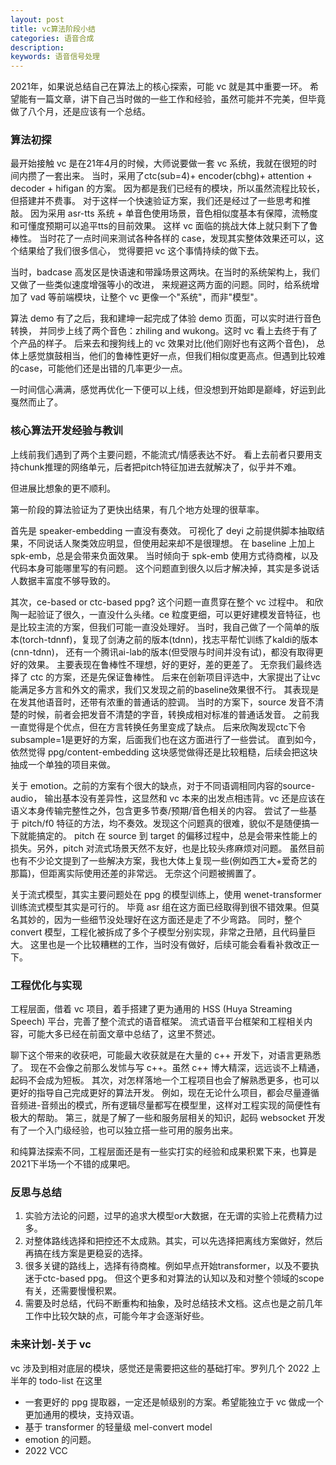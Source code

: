 ```yaml
---
layout: post
title: vc算法阶段小结
categories: 语音合成
description: 
keywords: 语音信号处理
---
```



2021年，如果说总结自己在算法上的核心探索，可能 vc 就是其中重要一环。
希望能有一篇文章，讲下自己当时做的一些工作和经验，虽然可能并不完美，但毕竟做了八个月，还是应该有一个总结。


### 算法初探

最开始接触 vc 是在21年4月的时候，大师说要做一套 vc 系统，我就在很短的时间内攒了一套出来。
当时，采用了ctc(sub=4)+ encoder(cbhg)+ attention + decoder + hifigan 的方案。
因为都是我们已经有的模块，所以虽然流程比较长，但搭建并不费事。
对于这样一个快速验证方案，我们还是经过了一些思考和推敲。
因为采用 asr-tts 系统 + 单音色使用场景，音色相似度基本有保障，流畅度和可懂度预期可以追平tts的目前效果。
这样 vc 面临的挑战大体上就只剩下了鲁棒性。
当时花了一点时间来测试各种各样的 case，发现其实整体效果还可以，这个结果给了我们很多信心，
觉得要把 vc 这个事情持续的做下去。

当时，badcase 高发区是快语速和带躁场景这两块。在当时的系统架构上，我们又做了一些类似速度增强等小的改进，
来规避这两方面的问题。同时，给系统增加了 vad 等前端模块，让整个 vc 更像一个"系统"，而非"模型"。

算法 demo 有了之后，我和建坤一起完成了体验 demo 页面，可以实时进行音色转换，
并同步上线了两个音色：zhiling and wukong。这时 vc 看上去终于有了个产品的样子。
后来去和搜狗线上的 vc 效果对比(他们刚好也有这两个音色)，
总体上感觉旗鼓相当，他们的鲁棒性更好一点，但我们相似度更高点。但遇到比较难的case，可能他们还是出错的几率更少一点。

一时间信心满满，感觉再优化一下便可以上线，但没想到开始即是巅峰，好运到此戛然而止了。

### 核心算法开发经验与教训

上线前我们遇到了两个主要问题，不能流式/情感表达不好。
看上去前者只要用支持chunk推理的网络单元，后者把pitch特征加进去就解决了，似乎并不难。

但进展比想象的更不顺利。

第一阶段的算法验证为了更快出结果，有几个地方处理的很草率。

首先是 speaker-embedding 一直没有奏效。
可视化了 deyi 之前提供脚本抽取结果，不同说话人聚类效应明显，但使用起来却不是很理想。
在 baseline 上加上 spk-emb，总是会带来负面效果。
当时倾向于 spk-emb 使用方式待商榷，以及代码本身可能哪里写的有问题。
这个问题直到很久以后才解决掉，其实是多说话人数据丰富度不够导致的。

其次，ce-based or ctc-based ppg? 这个问题一直贯穿在整个 vc 过程中。
和欣陶一起验证了很久，一直没什么头绪。ce 粒度更细，可以更好建模发音特征，也是比较主流的方案，但我们可能一直没处理好。
当时，我自己做了一个简单的版本(torch-tdnnf)，复现了剑涛之前的版本(tdnn)，找志平帮忙训练了kaldi的版本(cnn-tdnn)，
还有一个腾讯ai-lab的版本(但受限与时间并没有试)，都没有取得更好的效果。
主要表现在鲁棒性不理想，好的更好，差的更差了。
无奈我们最终选择了 ctc 的方案，还是先保证鲁棒性。
后来在创新项目评选中，大家提出了让vc能满足多方言和外文的需求，我们又发现之前的baseline效果很不行。
其表现是在发其他语音时，还带有浓重的普通话的腔调。
当时的方案下，source 发音不清楚的时候，前者会把发音不清楚的字音，转换成相对标准的普通话发音。
之前我一直觉得是个优点，但在方言转换任务里变成了缺点。
后来欣陶发现ctc下令subsample=1是更好的方案，后面我们也在这方面进行了一些尝试。
直到如今，依然觉得 ppg/content-embedding 这块感觉做得还是比较粗糙，后续会把这块抽成一个单独的项目来做。

关于 emotion。之前的方案有个很大的缺点，对于不同语调相同内容的source-audio，
输出基本没有差异性，这显然和 vc 本来的出发点相违背。vc 还是应该在语义本身传输完整性之外，包含更多节奏/预期/音色相关的内容。
尝试了一些基于 pitch/f0 特征的方法，均不奏效。发现这个问题真的很难，貌似不是随便搞一下就能搞定的。
pitch 在 source 到 target 的偏移过程中，总是会带来性能上的损失。另外，pitch 对流式场景天然不友好，也是比较头疼麻烦对问题。
虽然目前也有不少论文提到了一些解决方案，我也大体上复现一些(例如西工大+爱奇艺的那篇)，但距离实际使用还差的非常远。
无奈这个问题被搁置了。

关于流式模型，其实主要问题处在 ppg 的模型训练上，使用 wenet-transformer 训练流式模型其实是可行的。
毕竟 asr 组在这方面已经取得到很不错效果。但莫名其妙的，因为一些细节没处理好在这方面还是走了不少弯路。
同时，整个 convert 模型，工程化被拆成了多个子模型分别实现，非常之丑陋，且代码量巨大。
这里也是一个比较糟糕的工作，当时没有做好，后续可能会看看补救改正一下。

### 工程优化与实现

工程层面，借着 vc 项目，着手搭建了更为通用的 HSS (Huya Streaming Speech) 平台，完善了整个流式的语音框架。
流式语音平台框架和工程相关内容，可能大多已经在前面文章中总结了，这里不赘述。

聊下这个带来的收获吧，可能最大收获就是在大量的 c++ 开发下，对语言更熟悉了。
现在不会像之前那么发怵与写 c++。虽然 c++ 博大精深，远远谈不上精通，起码不会成为短板。
其次，对怎样落地一个工程项目也会了解熟悉更多，也可以更好的指导自己完成更好的算法开发。
例如，现在无论什么项目，都会尽量遵循音频进-音频出的模式，所有逻辑尽量都写在模型里，这样对工程实现的简便性有极大的帮助。
第三，就是了解了一些和服务层相关的知识，起码 websocket 开发有了一个入门级经验，也可以独立搭一些可用的服务出来。

和纯算法探索不同，工程层面还是有一些实打实的经验和成果积累下来，也算是2021下半场一个不错的成果吧。

### 反思与总结

1. 实验方法论的问题，过早的追求大模型or大数据，在无谓的实验上花费精力过多。
2. 对整体路线选择和把控还不太成熟。其实，可以先选择把离线方案做好，然后再搞在线方案是更稳妥的选择。
3. 很多关键的路线上，选择有待商榷。例如早点开始transformer，以及不要执迷于ctc-based ppg。
但这个更多和对算法的认知以及和对整个领域的scope有关，还需要慢慢积累。
4. 需要及时总结，代码不断重构和抽象，及时总结技术文档。这点也是之前几年工作中比较欠缺的点，可能今年才会逐渐好些。

### 未来计划-关于 vc

vc 涉及到相对底层的模块，感觉还是需要把这些的基础打牢。罗列几个 2022 上半年的 todo-list 在这里

- 一套更好的 ppg 提取器，一定还是帧级别的方案。希望能独立于 vc 做成一个更加通用的模块，支持双语。
- 基于 transformer 的轻量级 mel-convert model
- emotion 的问题。
- 2022 VCC 

